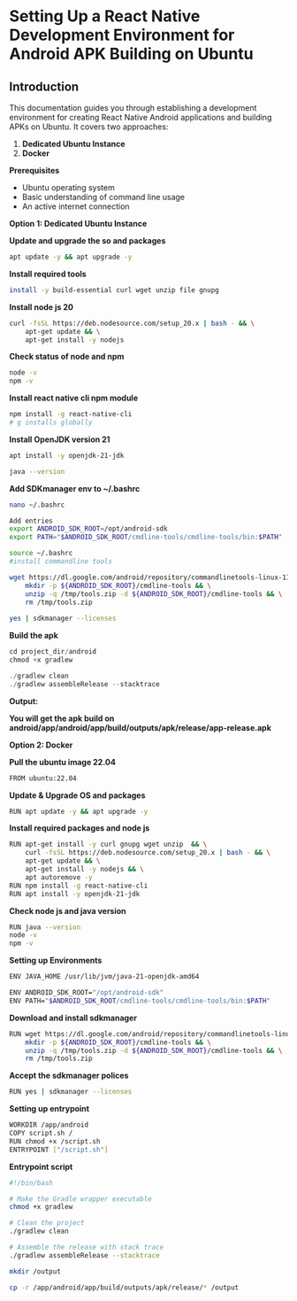 # Setting Up a React Native Development Environment for Android APK Building on Ubuntu

## Introduction

This documentation guides you through establishing a development environment for creating React Native Android applications and building APKs on Ubuntu. It covers two approaches:

1. **Dedicated Ubuntu Instance**
2. **Docker**

**Prerequisites**

- Ubuntu operating system
- Basic understanding of command line usage
- An active internet connection

**Option 1: Dedicated Ubuntu Instance**

**Update and upgrade the so and packages**

```bash
apt update -y && apt upgrade -y
```

**Install required tools**

```bash
install -y build-essential curl wget unzip file gnupg
```

**Install node js 20**

```bash
curl -fsSL https://deb.nodesource.com/setup_20.x | bash - && \
    apt-get update && \
    apt-get install -y nodejs
```

**Check status of node and npm** 

```bash
node -v 
npm -v
```

**Install react native cli npm module**

```bash
npm install -g react-native-cli
# g installs globally
```

**Install OpenJDK version 21** 

```bash
apt install -y openjdk-21-jdk

java --version
```

**Add SDKmanager env to ~/.bashrc**

```bash
nano ~/.bashrc

Add entries
export ANDROID_SDK_ROOT=/opt/android-sdk
export PATH="$ANDROID_SDK_ROOT/cmdline-tools/cmdline-tools/bin:$PATH"

source ~/.bashrc
#install commandline tools

wget https://dl.google.com/android/repository/commandlinetools-linux-11076708_latest.zip -O /tmp/tools.zip && \
    mkdir -p ${ANDROID_SDK_ROOT}/cmdline-tools && \
    unzip -q /tmp/tools.zip -d ${ANDROID_SDK_ROOT}/cmdline-tools && \
    rm /tmp/tools.zip
    
yes | sdkmanager --licenses

```

**Build the apk** 

```jsx
cd project_dir/android
chmod +x gradlew

./gradlew clean
./gradlew assembleRelease --stacktrace
```

**Output:**

**You will get the apk build on android/app/android/app/build/outputs/apk/release/app-release.apk**

**Option 2: Docker**

**Pull the ubuntu image 22.04**

```bash
FROM ubuntu:22.04
```

**Update & Upgrade OS and packages**

```bash
RUN apt update -y && apt upgrade -y
```

**Install required packages and node js** 

```bash
RUN apt-get install -y curl gnupg wget unzip  && \
    curl -fsSL https://deb.nodesource.com/setup_20.x | bash - && \
    apt-get update && \
    apt-get install -y nodejs && \
    apt autoremove -y
RUN npm install -g react-native-cli
RUN apt install -y openjdk-21-jdk
```

**Check node js and java version** 

```bash
RUN java --version
node -v
npm -v
```

**Setting up Environments**

```bash
ENV JAVA_HOME /usr/lib/jvm/java-21-openjdk-amd64

ENV ANDROID_SDK_ROOT="/opt/android-sdk"
ENV PATH="$ANDROID_SDK_ROOT/cmdline-tools/cmdline-tools/bin:$PATH"
```

**Download and install sdkmanager**

```bash
RUN wget https://dl.google.com/android/repository/commandlinetools-linux-11076708_latest.zip -O /tmp/tools.zip && \
    mkdir -p ${ANDROID_SDK_ROOT}/cmdline-tools && \
    unzip -q /tmp/tools.zip -d ${ANDROID_SDK_ROOT}/cmdline-tools && \
    rm /tmp/tools.zip
```

**Accept the sdkmanager polices** 

```bash
RUN yes | sdkmanager --licenses
```

**Setting up entrypoint** 

```bash
WORKDIR /app/android
COPY script.sh /
RUN chmod +x /script.sh
ENTRYPOINT ["/script.sh"]
```

**Entrypoint script** 

```bash
#!/bin/bash

# Make the Gradle wrapper executable
chmod +x gradlew

# Clean the project
./gradlew clean

# Assemble the release with stack trace
./gradlew assembleRelease --stacktrace

mkdir /output

cp -r /app/android/app/build/outputs/apk/release/* /output
```